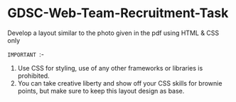 # GDSC-Web-Team-Recruitment-Task
Develop a layout similar to the photo given in the pdf   using HTML &amp; CSS only 

``IMPORTANT ``:-
1. Use CSS for styling, use of any other frameworks or libraries is prohibited.
2. You can take creative liberty and show off your CSS skills for brownie points, but
make sure to keep this layout design as base.

